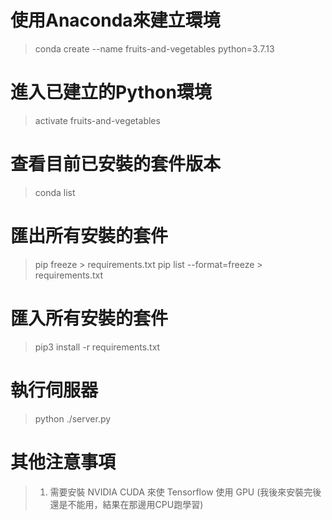 # 使用Anaconda來建立環境
> conda create --name fruits-and-vegetables python=3.7.13

# 進入已建立的Python環境
> activate fruits-and-vegetables

# 查看目前已安裝的套件版本
> conda list

# 匯出所有安裝的套件
> pip freeze > requirements.txt
> pip list --format=freeze > requirements.txt

# 匯入所有安裝的套件
> pip3 install -r requirements.txt

# 執行伺服器
> python ./server.py

# 其他注意事項
> 1. 需要安裝 NVIDIA CUDA 來使 Tensorflow 使用 GPU (我後來安裝完後還是不能用，結果在那邊用CPU跑學習)
